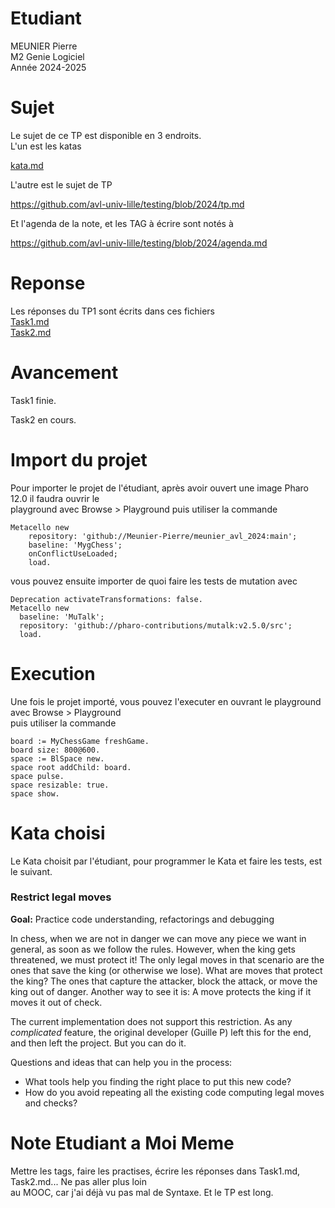 


# Etudiant       

MEUNIER Pierre      
M2 Genie Logiciel     
Année 2024-2025     

# Sujet    

Le sujet de ce TP est disponible en 3 endroits.     
L'un est les katas   

[kata.md](./kata.md)   

L'autre est le sujet de TP   

https://github.com/avl-univ-lille/testing/blob/2024/tp.md   

Et l'agenda de la note, et les TAG à écrire sont notés à    

https://github.com/avl-univ-lille/testing/blob/2024/agenda.md    

# Reponse    

Les réponses du TP1 sont écrits dans ces fichiers     
[Task1.md](./Task1.md)  
[Task2.md](./Task2.md)  

# Avancement    

Task1 finie.   

Task2 en cours.   

# Import du projet     

Pour importer le projet de l'étudiant, après avoir ouvert  une image Pharo 12.0 il faudra ouvrir le    
playground avec Browse > Playground puis utiliser la commande   

```
Metacello new
	repository: 'github://Meunier-Pierre/meunier_avl_2024:main';
	baseline: 'MygChess';
	onConflictUseLoaded;
	load.
```

vous pouvez ensuite importer de quoi faire les tests de mutation avec   

```
Deprecation activateTransformations: false.
Metacello new
  baseline: 'MuTalk';
  repository: 'github://pharo-contributions/mutalk:v2.5.0/src';
  load.
```


# Execution

Une fois le projet importé, vous pouvez l'executer en ouvrant le playground avec Browse > Playground     
puis utiliser la commande     

```
board := MyChessGame freshGame.
board size: 800@600.
space := BlSpace new.
space root addChild: board.
space pulse.
space resizable: true.
space show.
```

# Kata choisi   

Le Kata choisit par l'étudiant, pour programmer le Kata et faire les tests, est le suivant.

### Restrict legal moves

**Goal:** Practice code understanding, refactorings and debugging

In chess, when we are not in danger we can move any piece we want in general, as soon as we follow the rules.
However, when the king gets threatened, we must protect it!
The only legal moves in that scenario are the ones that save the king (or otherwise we lose).
What are moves that protect the king? The ones that capture the attacker, block the attack, or move the king out of danger.
Another way to see it is: A move protects the king if it moves it out of check.

The current implementation does not support this restriction.
As any *complicated* feature, the original developer (Guille P) left this for the end, and then left the project.
But you can do it.

Questions and ideas that can help you in the process:
- What tools help you finding the right place to put this new code?
- How do you avoid repeating all the existing code computing legal moves and checks?

# Note Etudiant a Moi Meme   

Mettre les tags, faire les practises, écrire les réponses dans Task1.md, Task2.md... Ne pas aller plus loin    
au MOOC, car j'ai déjà vu pas mal de Syntaxe. Et le TP est long.   
 


 



     
   

